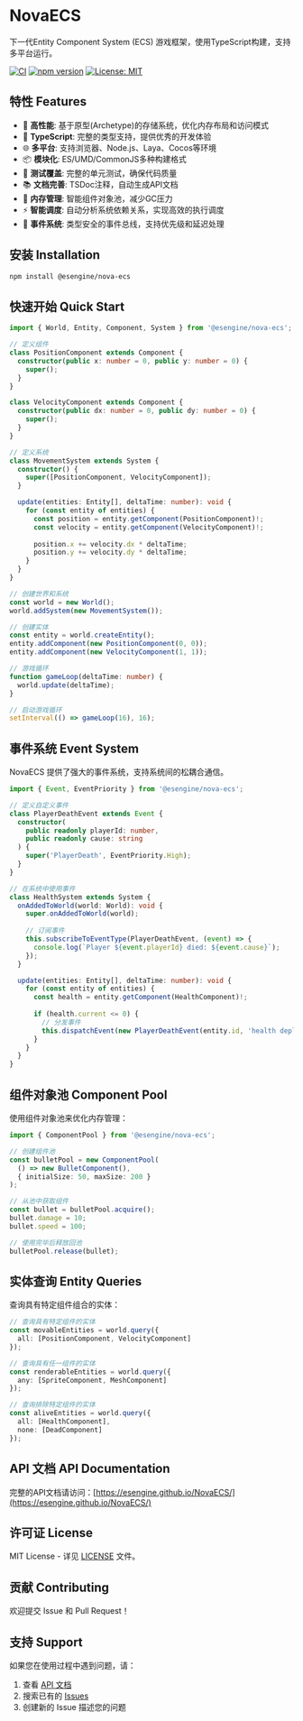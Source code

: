 # NovaECS

下一代Entity Component System (ECS) 游戏框架，使用TypeScript构建，支持多平台运行。

[![CI](https://github.com/esengine/NovaECS/workflows/CI/badge.svg)](https://github.com/esengine/NovaECS/actions)
[![npm version](https://badge.fury.io/js/%40esengine%2Fnova-ecs.svg)](https://badge.fury.io/js/%40esengine%2Fnova-ecs)
[![License: MIT](https://img.shields.io/badge/License-MIT-yellow.svg)](https://opensource.org/licenses/MIT)

## 特性 Features

- 🚀 **高性能**: 基于原型(Archetype)的存储系统，优化内存布局和访问模式
- 🔧 **TypeScript**: 完整的类型支持，提供优秀的开发体验
- 🌐 **多平台**: 支持浏览器、Node.js、Laya、Cocos等环境
- 📦 **模块化**: ES/UMD/CommonJS多种构建格式
- 🧪 **测试覆盖**: 完整的单元测试，确保代码质量
- 📚 **文档完善**: TSDoc注释，自动生成API文档
- 🧠 **内存管理**: 智能组件对象池，减少GC压力
- ⚡ **智能调度**: 自动分析系统依赖关系，实现高效的执行调度
- 📡 **事件系统**: 类型安全的事件总线，支持优先级和延迟处理

## 安装 Installation

```bash
npm install @esengine/nova-ecs
```

## 快速开始 Quick Start

```typescript
import { World, Entity, Component, System } from '@esengine/nova-ecs';

// 定义组件
class PositionComponent extends Component {
  constructor(public x: number = 0, public y: number = 0) {
    super();
  }
}

class VelocityComponent extends Component {
  constructor(public dx: number = 0, public dy: number = 0) {
    super();
  }
}

// 定义系统
class MovementSystem extends System {
  constructor() {
    super([PositionComponent, VelocityComponent]);
  }

  update(entities: Entity[], deltaTime: number): void {
    for (const entity of entities) {
      const position = entity.getComponent(PositionComponent)!;
      const velocity = entity.getComponent(VelocityComponent)!;
      
      position.x += velocity.dx * deltaTime;
      position.y += velocity.dy * deltaTime;
    }
  }
}

// 创建世界和系统
const world = new World();
world.addSystem(new MovementSystem());

// 创建实体
const entity = world.createEntity();
entity.addComponent(new PositionComponent(0, 0));
entity.addComponent(new VelocityComponent(1, 1));

// 游戏循环
function gameLoop(deltaTime: number) {
  world.update(deltaTime);
}

// 启动游戏循环
setInterval(() => gameLoop(16), 16);
```

## 事件系统 Event System

NovaECS 提供了强大的事件系统，支持系统间的松耦合通信。

```typescript
import { Event, EventPriority } from '@esengine/nova-ecs';

// 定义自定义事件
class PlayerDeathEvent extends Event {
  constructor(
    public readonly playerId: number,
    public readonly cause: string
  ) {
    super('PlayerDeath', EventPriority.High);
  }
}

// 在系统中使用事件
class HealthSystem extends System {
  onAddedToWorld(world: World): void {
    super.onAddedToWorld(world);
    
    // 订阅事件
    this.subscribeToEventType(PlayerDeathEvent, (event) => {
      console.log(`Player ${event.playerId} died: ${event.cause}`);
    });
  }

  update(entities: Entity[], deltaTime: number): void {
    for (const entity of entities) {
      const health = entity.getComponent(HealthComponent)!;
      
      if (health.current <= 0) {
        // 分发事件
        this.dispatchEvent(new PlayerDeathEvent(entity.id, 'health depleted'));
      }
    }
  }
}
```

## 组件对象池 Component Pool

使用组件对象池来优化内存管理：

```typescript
import { ComponentPool } from '@esengine/nova-ecs';

// 创建组件池
const bulletPool = new ComponentPool(
  () => new BulletComponent(),
  { initialSize: 50, maxSize: 200 }
);

// 从池中获取组件
const bullet = bulletPool.acquire();
bullet.damage = 10;
bullet.speed = 100;

// 使用完毕后释放回池
bulletPool.release(bullet);
```

## 实体查询 Entity Queries

查询具有特定组件组合的实体：

```typescript
// 查询具有特定组件的实体
const movableEntities = world.query({
  all: [PositionComponent, VelocityComponent]
});

// 查询具有任一组件的实体
const renderableEntities = world.query({
  any: [SpriteComponent, MeshComponent]
});

// 查询排除特定组件的实体
const aliveEntities = world.query({
  all: [HealthComponent],
  none: [DeadComponent]
});
```

## API 文档 API Documentation

完整的API文档请访问：[https://esengine.github.io/NovaECS/](https://esengine.github.io/NovaECS/)

## 许可证 License

MIT License - 详见 [LICENSE](LICENSE) 文件。

## 贡献 Contributing

欢迎提交 Issue 和 Pull Request！

## 支持 Support

如果您在使用过程中遇到问题，请：

1. 查看 [API 文档](https://esengine.github.io/NovaECS/)
2. 搜索已有的 [Issues](https://github.com/esengine/NovaECS/issues)
3. 创建新的 Issue 描述您的问题
